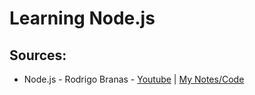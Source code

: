 # Learning Node.js

## Sources:

* Node.js - Rodrigo Branas - [Youtube](https://www.youtube.com/playlist?list=PLQCmSnNFVYnTFo60Bt972f8HA4Td7WKwq) | [My Notes/Code](https://github.com/igorvidottof/learning-nodejs/tree/master/rodrigobranas-youtube)